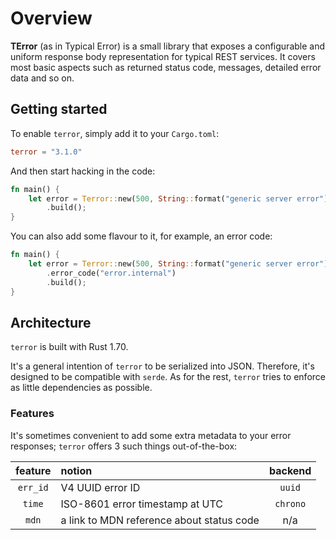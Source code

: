 # Overview

**TError** (as in Typical Error) is a small library that exposes a configurable and uniform response body representation for typical REST services. It covers most basic aspects such as returned status code, messages, detailed error data and so on.

## Getting started

To enable `terror`, simply add it to your `Cargo.toml`:

```toml
terror = "3.1.0"
```

And then start hacking in the code:

```rust
fn main() {
    let error = Terror::new(500, String::format("generic server error"))
        .build();
}
```

You can also add some flavour to it, for example, an error code:
```rust
fn main() {
    let error = Terror::new(500, String::format("generic server error"))
        .error_code("error.internal")
        .build();
}
```

## Architecture

`terror` is built with Rust 1.70.

It's a general intention of `terror` to be serialized into JSON. Therefore, it's designed to be compatible with 
`serde`. As for the rest, `terror` tries to enforce as little dependencies as possible.

### Features

It's sometimes convenient to add some extra metadata to your error responses; `terror` offers 3 such things 
out-of-the-box:

| feature  | notion                                    | backend  |
|:--------:|:------------------------------------------|:--------:|
| `err_id` | V4 UUID error ID                          |  `uuid`  |
|  `time`  | ISO-8601 error timestamp at UTC           | `chrono` |
|  `mdn`   | a link to MDN reference about status code |   n/a    |
